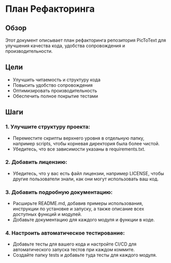 # План Рефакторинга

## Обзор
Этот документ описывает план рефакторинга репозитория PicToText для улучшения качества кода, удобства сопровождения и производительности.

## Цели
- Улучшить читаемость и структуру кода
- Повысить удобство сопровождения
- Оптимизировать производительность
- Обеспечить полное покрытие тестами

## Шаги

### 1. Улучшите структуру проекта:
- Переместите скрипты верхнего уровня в отдельную папку, например scripts, чтобы корневая директория была более чистой.
- Убедитесь, что все зависимости указаны в requirements.txt.

### 2. Добавить лицензию:
- Убедитесь, что у вас есть файл лицензии, например LICENSE, чтобы другие пользователи знали, как они могут использовать ваш код.

### 3. Добавить подробную документацию:
- Расширьте README.md, добавив примеры использования, инструкции по установке и запуску, а также описание всех доступных функций и модулей.
- Добавьте документацию для каждого модуля и функции в коде.

### 4. Настроить автоматическое тестирование:
- Добавьте тесты для вашего кода и настройте CI/CD для автоматического запуска тестов при каждом коммите.
- Создайте папку tests и добавьте туда тесты для каждого модуля.